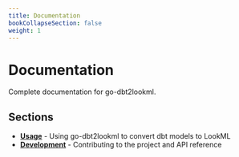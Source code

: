 ```yaml
---
title: Documentation
bookCollapseSection: false
weight: 1
---
```


# Documentation

Complete documentation for go-dbt2lookml.

## Sections

- **[Usage](usage)** - Using go-dbt2lookml to convert dbt models to LookML
- **[Development](development)** - Contributing to the project and API reference
